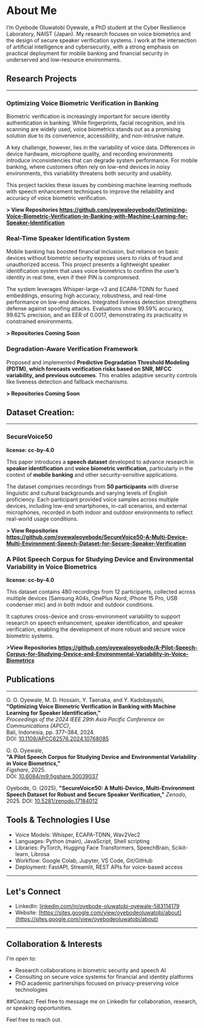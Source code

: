 # About Me

I’m Oyebode Oluwatobi Oyewale, a PhD student at the Cyber Resilience Laboratory, NAIST (Japan). My research focuses on voice biometrics and the design of secure speaker verification systems. I work at the intersection of artificial intelligence and cybersecurity, with a strong emphasis on practical deployment for mobile banking and financial security in underserved and low-resource environments.


## Research Projects
---
### Optimizing Voice Biometric Verification in Banking 

Biometric verification is increasingly important for secure identity authentication in banking. While fingerprints, facial recognition, and iris scanning are widely used, voice biometrics stands out as a promising solution due to its convenience, accessibility, and non-intrusive nature.

A key challenge, however, lies in the variability of voice data. Differences in device hardware, microphone quality, and recording environments introduce inconsistencies that can degrade system performance. For mobile banking, where customers often rely on low-end devices in noisy environments, this variability threatens both security and usability.

This project tackles these issues by combining machine learning methods with speech enhancement techniques to improve the reliability and accuracy of voice biometric verification.

**> View Repositories https://github.com/oyewaleoyebode/Optimizing-Voice-Biometric-Verification-in-Banking-with-Machine-Learning-for-Speaker-Identification**

### Real-Time Speaker Identification System  

Mobile banking has boosted financial inclusion, but reliance on basic devices without biometric security exposes users to risks of fraud and unauthorized access. This project presents a lightweight speaker identification system that uses voice biometrics to confirm the user’s identity in real time, even if their PIN is compromised.

The system leverages Whisper-large-v3 and ECAPA-TDNN for fused embeddings, ensuring high accuracy, robustness, and real-time performance on low-end devices. Integrated liveness detection strengthens defense against spoofing attacks. Evaluations show 99.59% accuracy, 99.62% precision, and an EER of 0.0017, demonstrating its practicality in constrained environments.

**> Repositories Coming Soon**

### Degradation-Aware Verification Framework  

Proposed and implemented **Predictive Degradation Threshold Modeling (PDTM)**, **which forecasts verification risks based on SNR, MFCC variability, and previous outcomes**. This enables adaptive security controls like liveness detection and fallback mechanisms.

**> Repositories Coming Soon**



## Dataset Creation: 

---
### SecureVoice50

**license: cc-by-4.0**

This paper introduces a **speech dataset** developed to advance research in **speaker identification** and **voice biometric verification**, particularly in the context of **mobile banking** and other security-sensitive applications. 

The dataset comprises recordings from **50 participants** with diverse linguistic and cultural backgrounds and varying levels of English proficiency. Each participant provided voice samples across multiple devices, including low-end smartphones, in-call scenarios, and external microphones, recorded in both indoor and outdoor environments to reflect real-world usage conditions.

**> View Repositories https://github.com/oyewaleoyebode/SecureVoice50-A-Multi-Device-Multi-Environment-Speech-Dataset-for-Secure-Speaker-Verification**

### A Pilot Speech Corpus for Studying Device and Environmental Variability in Voice Biometrics

**license: cc-by-4.0**

This dataset contains 480 recordings from 12 participants, collected across multiple devices (Samsung A04s, OnePlus Nord, iPhone 15 Pro, USB condenser mic) and in both indoor and outdoor conditions.

It captures cross-device and cross-environment variability to support research on speech enhancement, speaker identification, and speaker verification, enabling the development of more robust and secure voice biometric systems.

**>View Repositories https://github.com/oyewaleoyebode/A-Pilot-Speech-Corpus-for-Studying-Device-and-Environmental-Variability-in-Voice-Biometrics**


## Publications
---

O. O. Oyewale, M. D. Hossain, Y. Taenaka, and Y. Kadobayashi,  
**"Optimizing Voice Biometric Verification in Banking with Machine Learning for Speaker Identification,"**  
*Proceedings of the 2024 IEEE 29th Asia Pacific Conference on Communications (APCC)*,  
Bali, Indonesia, pp. 377–384, 2024.  
DOI: [10.1109/APCC62576.2024.10768085](https://doi.org/10.1109/APCC62576.2024.10768085)  

O. O. Oyewale,  
**"A Pilot Speech Corpus for Studying Device and Environmental Variability in Voice Biometrics,"**  
*Figshare*, 2025.  
DOI: [10.6084/m9.figshare.30039037](https://doi.org/10.6084/m9.figshare.30039037)  

Oyebode, O. (2025), 
**"SecureVoice50: A Multi-Device, Multi-Environment Speech Dataset for Robust and Secure Speaker Verification,"**
*Zenodo*, 2025. 
DOI: [10.5281/zenodo.17184012](https://doi.org/10.5281/zenodo.17184012)

## Tools & Technologies I Use

- Voice Models: Whisper, ECAPA-TDNN, Wav2Vec2  
- Languages: Python (main), JavaScript, Shell scripting  
- Libraries: PyTorch, Hugging Face Transformers, SpeechBrain, Scikit-learn, Librosa  
- Workflow: Google Colab, Jupyter, VS Code, Git/GitHub  
- Deployment: FastAPI, Streamlit, REST APIs for voice-based access

---

## Let's Connect

- LinkedIn: [linkedin.com/in/oyebode-oluwatobi-oyewale-583114179](https://www.linkedin.com/in/oyebode-oluwatobi-oyewale-583114179)  
- Website: [https://sites.google.com/view/oyebodeoluwatobi/about](https://sites.google.com/view/oyebodeoluwatobi/about)

---

## Collaboration & Interests

I'm open to:

- Research collaborations in biometric security and speech AI  
- Consulting on secure voice systems for financial and identity platforms  
- PhD academic partnerships focused on privacy-preserving voice technologies

##Contact: Feel free to message me on LinkedIn for collaboration, research, or speaking opportunities.


Feel free to reach out.

